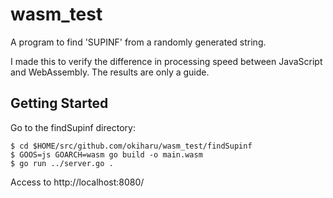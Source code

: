 # wasm_test

A program to find 'SUPINF' from a randomly generated string.

I made this to verify the difference in processing speed between JavaScript and WebAssembly. 
The results are only a guide.

## Getting Started
Go to the findSupinf directory:

```
$ cd $HOME/src/github.com/okiharu/wasm_test/findSupinf
$ GOOS=js GOARCH=wasm go build -o main.wasm
$ go run ../server.go .
```
Access to
http://localhost:8080/
